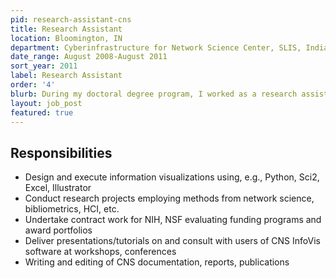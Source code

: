 ```yaml
---
pid: research-assistant-cns
title: Research Assistant
location: Bloomington, IN
department: Cyberinfrastructure for Network Science Center, SLIS, Indiana University
date_range: August 2008-August 2011
sort_year: 2011
label: Research Assistant
order: '4'
blurb: During my doctoral degree program, I worked as a research assistant for my dissertation advisor, who entrusted me to act as her proxy and work independently on various research and teaching activities.
layout: job_post
featured: true
---
```

## Responsibilities

* Design and execute information visualizations using, e.g., Python, Sci2, Excel, Illustrator
* Conduct research projects employing methods from network science, bibliometrics, HCI, etc.
* Undertake contract work for NIH, NSF evaluating funding programs and award portfolios
* Deliver presentations/tutorials on and consult with users of CNS InfoVis software at workshops, conferences
* Writing and editing of CNS documentation, reports, publications